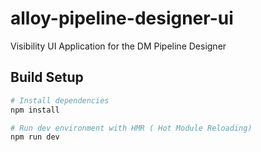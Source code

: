 # alloy-pipeline-designer-ui
Visibility UI Application for the DM Pipeline Designer

## Build Setup

``` bash
# Install dependencies
npm install

# Run dev environment with HMR ( Hot Module Reloading)
npm run dev
```